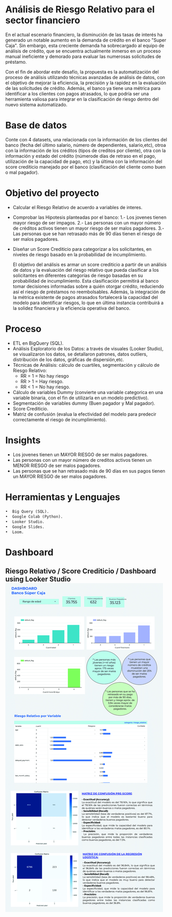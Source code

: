 # Análisis de Riesgo Relativo para el sector financiero

En el actual escenario financiero, la disminución de las tasas de interés ha generado un notable aumento en la demanda de crédito en el banco "Super Caja". Sin embargo, esta creciente demanda ha sobrecargado al equipo de análisis de crédito, que se encuentra actualmente inmerso en un proceso manual ineficiente y demorado para evaluar las numerosas solicitudes de préstamo. 

Con el fin de abordar este desafío, la propuesta es la automatización del proceso de análisis utilizando técnicas avanzadas de análisis de datos, con el objetivo de mejorar la eficiencia, la precisión y la rapidez en la evaluación de las solicitudes de crédito. Además, el banco ya tiene una métrica para identificar a los clientes con pagos atrasados, lo que podría ser una herramienta valiosa para integrar en la clasificación de riesgo dentro del nuevo sistema automatizado.

# Base de datos

Conte con 4 datasets, una relacionada con la información de los clientes del banco (fecha del último salario, número de dependientes, salario,etc), otroa con la información de los créditos (tipos de creditos por cliente), otra con la información y estado del crédito (númerode días de retraso en el pago, utilización de la capacidad de pago, etc) y la última con la información del score crediticio manejado por el banco (clasificación del cliente como buen o mal pagador).

# Objetivo del proyecto

- Calcular el Riesgo Relativo de acuerdo a variables de interes.
- Comprobar las Hipotesis planteadas por el banco:
  1.- Los jovenes tienen mayor riesgo de ser impagos.
  2.- Las personas con un mayor número de créditos activos tienen un mayor riesgo de ser malos pagadores.
  3.- Las personas que se han retrasado más de 90 días tienen el riesgo de ser malos pagadores.
- Diseñar un Score Crediticio para categorizar a los solicitantes, en niveles de riesgo basado en la probabilidad de incumplimiento.

  El objetivo del análisis es armar un score crediticio a partir de un análisis de datos y la evaluación del riesgo relativo que pueda clasificar a los solicitantes en diferentes categorías de riesgo basadas en su probabilidad de incumplimiento. Esta clasificación permitirá al banco tomar decisiones informadas sobre a quién otorgar crédito, reduciendo así el riesgo de préstamos no reembolsables. Además, la integración de la métrica existente de pagos atrasados fortalecerá la capacidad del modelo para identificar riesgos, lo que en última instancia contribuirá a la solidez financiera y la eficiencia operativa del banco.

# Proceso

- ETL en BigQuery (SQL).
- Análisis Exploratorio de los Datos: a través de visuales (Looker Studio), se visualizaron los datos, se detallaron patrones, datos outliers, distribución de los datos, gráficas de dispersión,etc.
- Técnicas de Análisis: cálculo de cuartiles, segmentación y cálculo de Riesgo Relativo:
  * RR = 1 = No hay riesgo
  * RR > 1 = Hay riesgo.
  * RR < 1 = No hay riesgo.
- Cálculo de variables Dummy (convierte una variable categorica en una variable binaria, con el fin de utilizarla en un modelo predictivo).
- Segmentación de variables dummy (Buen pagador y Mal pagador).
- Score Crediticio.
- Matriz de confusión (evalua la efectividad del modelo para predecir correctamente el riesgo de incumplimiento).

# Insights

- Los jovenes tienen un MAYOR RIESGO de ser malos pagadores.
- Las personas con un mayor número de creditos activos tienen un MENOR RIESGO de ser malos pagadores.
- Las personas que se han retrasado más de 90 días en sus pagos tienen un MAYOR RIESGO de ser malos pagadores.

# Herramientas y Lenguajes

    •  Big Query (SQL).
    •  Google Colab (Python).
    •  Looker Studio.
    •  Google Slides.
    •  Loom.

# Dashboard
## Riesgo Relativo / Score Crediticio / Dashboard using Looker Studio ![Riesgo Relativo](https://raw.githubusercontent.com/YenOjeda/YenOjeda/main/Riesgo_Relativo-5.jpg)

